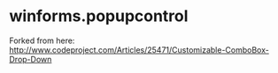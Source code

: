 winforms.popupcontrol
=====================

Forked from here: http://www.codeproject.com/Articles/25471/Customizable-ComboBox-Drop-Down
